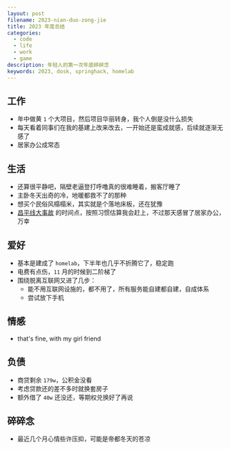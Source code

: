 ```yaml
---
layout: post
filename: 2023-nian-duo-zong-jie
title: 2023 年度总结
categories:
  - code
  - life
  - work
  - game
description: 年轻人的第一次年底碎碎念
keywords: 2023, dosk, springhack, homelab
---
```

## 工作

- 年中做黄 `1` 个大项目，然后项目华丽转身，我个人倒是没什么损失
- 每天看着同事们在我的基建上改来改去，一开始还是蛮成就感，后续就逐渐无感了
- 居家办公成常态

## 生活

- 还算很平静吧，隔壁老逼登打呼噜真的很难睡着，搬客厅睡了
- 主卧冬天出奇的冷，地暖都救不了的那种
- 想买个民俗风榻榻米，其实就是个落地床板，还在犹豫
- [昌平线大事故](https://zh.wikipedia.org/wiki/2023%E5%B9%B4%E5%8C%97%E4%BA%AC%E5%9C%B0%E9%93%81%E8%BF%BD%E5%B0%BE%E4%BA%8B%E6%95%85) 的时间点，按照习惯估算我会赶上，不过那天感冒了居家办公，万幸

## 爱好

- 基本是建成了 `homelab`，下半年也几乎不折腾它了，稳定跑
- 电费有点伤，`11` 月的时候到二阶梯了
- 围绕脱离互联网又进了几步：
  - 能不用互联网设施的，都不用了，所有服务能自建都自建，自成体系
  - 尝试放下手机

## 情感

- that's fine, with my girl friend

## 负债

- 商贷剩余 `179w`，公积金没看
- 考虑贷款还的差不多时就换套房子
- 额外借了 `40w` 还没还，等期权兑换好了再说

## 碎碎念

- 最近几个月心情些许压抑，可能是帝都冬天的苍凉